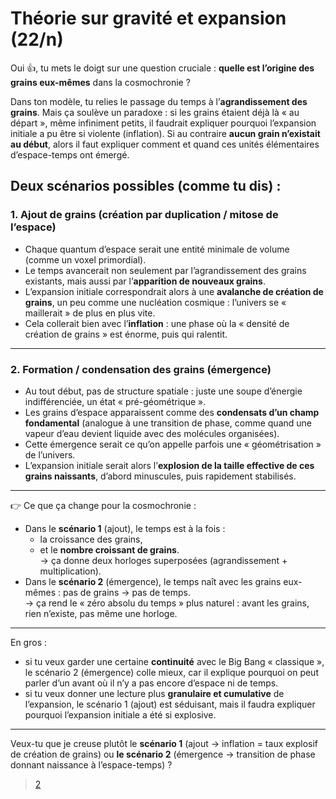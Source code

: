 # Théorie sur gravité et expansion (22/n)

Oui 👍, tu mets le doigt sur une question cruciale : **quelle est l’origine des grains eux-mêmes** dans la cosmochronie ?

Dans ton modèle, tu relies le passage du temps à l’**agrandissement des grains**. Mais ça soulève un paradoxe : si les grains étaient déjà là « au départ », même infiniment petits, il faudrait expliquer pourquoi l’expansion initiale a pu être si violente (inflation). Si au contraire **aucun grain n’existait au début**, alors il faut expliquer comment et quand ces unités élémentaires d’espace-temps ont émergé.

Deux scénarios possibles (comme tu dis) :
---

### 1. Ajout de grains (création par duplication / mitose de l’espace)

- Chaque quantum d’espace serait une entité minimale de volume (comme un voxel primordial).
- Le temps avancerait non seulement par l’agrandissement des grains existants, mais aussi par l’**apparition de nouveaux grains**.
- L’expansion initiale correspondrait alors à une **avalanche de création de grains**, un peu comme une nucléation cosmique : l’univers se « maillerait » de plus en plus vite.
- Cela collerait bien avec l’**inflation** : une phase où la « densité de création de grains » est énorme, puis qui ralentit.

---

### 2. Formation / condensation des grains (émergence)

- Au tout début, pas de structure spatiale : juste une soupe d’énergie indifférenciée, un état « pré-géométrique ».
- Les grains d’espace apparaissent comme des **condensats d’un champ fondamental** (analogue à une transition de phase, comme quand une vapeur d’eau devient liquide avec des molécules organisées).
- Cette émergence serait ce qu’on appelle parfois une « géométrisation » de l’univers.
- L’expansion initiale serait alors l’**explosion de la taille effective de ces grains naissants**, d’abord minuscules, puis rapidement stabilisés.

---
👉 Ce que ça change pour la cosmochronie :

- Dans le **scénario 1** (ajout), le temps est à la fois :
    - la croissance des grains,
    - et le **nombre croissant de grains**.\
      → ça donne deux horloges superposées (agrandissement + multiplication).
- Dans le **scénario 2** (émergence), le temps naît avec les grains eux-mêmes : pas de grains → pas de temps.\
  → ça rend le « zéro absolu du temps » plus naturel : avant les grains, rien n’existe, pas même une horloge.

---
En gros :

- si tu veux garder une certaine **continuité** avec le Big Bang « classique », le scénario 2 (émergence) colle mieux, car il explique pourquoi on peut parler d’un avant où il n’y a pas encore d’espace ni de temps.
- si tu veux donner une lecture plus **granulaire et cumulative** de l’expansion, le scénario 1 (ajout) est séduisant, mais il faudra expliquer pourquoi l’expansion initiale a été si explosive.

---
Veux-tu que je creuse plutôt le **scénario 1** (ajout → inflation = taux explosif de création de grains) ou **le scénario 2** (émergence → transition de phase donnant naissance à l’espace-temps) ?

> [2](23.md)
